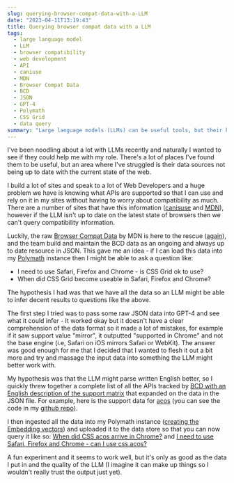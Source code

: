 ```yaml
---
slug: querying-browser-compat-data-with-a-LLM
date: "2023-04-11T13:19:43"
title: Querying browser compat data with a LLM
tags:
  - large language model
  - LLM
  - browser compatibility
  - web development
  - API
  - caniuse
  - MDN
  - Browser Compat Data
  - BCD
  - JSON
  - GPT-4
  - Polymath
  - CSS Grid
  - data query
summary: "Large language models (LLMs) can be useful tools, but their knowledge of web API compatibility is often outdated.  While resources like caniuse and MDN exist, leveraging LLMs effectively requires access to current compatibility data. The MDN's Browser Compat Data (BCD) offers a continuously updated JSON dataset.  Initial experiments using raw BCD JSON with GPT-4 yielded okay results, but the LLM's understanding of the data format was limited.  To address this, an English description of the support matrix for each API in the BCD was generated and ingested into a Polymath instance. This allows for querying the data in natural language, such as asking about the compatibility of CSS Grid across different browsers or when a specific API became available in a particular browser."
---
```


I've been noodling about a lot with LLMs recently and naturally I wanted to see if they could help me with my role. There's a lot of places I've found them to be useful, but an area where I've struggled is their data sources not being up to date with the current state of the web.

I build a lot of sites and speak to a lot of Web Developers and a huge problem we have is knowing what APIs are supported so that I can use and rely on it in my sites without having to worry about compatibility as much. There are a number of sites that have this information ([canisuse](https://caniuse.com) and [MDN](https://developer.mozilla.org/en-US/)), however if the LLM isn't up to date on the latest state of browsers then we can't query compatibility information.

Luckily, the raw [Browser Compat Data](https://github.com/mdn/browser-compat-data) by MDN is here to the rescue ([again](https://paul.kinlan.me/what-is-new-on-the-web/)), and the team build and maintain the BCD data as an ongoing and always up to date resource in JSON. This gave me an idea - if I can load this data into my [Polymath](https://github.com/polymath-ai/polymath-ai) instance then I might be able to ask a question like:

- I need to use Safari, Firefox and Chrome - is CSS Grid ok to use?
- When did CSS Grid become useable in Safari, Firefox and Chrome?

The hypothesis I had was that we have all the data so an LLM might be able to infer decent results to questions like the above.

The first step I tried was to pass some raw JSON data into GPT-4 and see what it could infer - It worked okay but it doesn't have a clear comprehension of the data format so it made a lot of mistakes, for example if it saw support value "mirror", it outputted "supported in Chrome" and not the base engine (i.e, Safari on iOS mirrors Safari or WebKit). The answer was good enough for me that I decided that I wanted to flesh it out a bit more and try and massage the input data into something the LLM might better work with.

My hypothesis was that the LLM might parse written English better, so I quickly threw together a complete list of all the APIs tracked by [BCD with an English description of the support matrix](https://bcd-training.deno.dev/) that expanded on the data in the JSON file. For example, here is the support data for [acos](https://bcd-training.deno.dev/feature?id=css.types.acos) (you can see the code in my [github repo](https://github.com/PaulKinlan/bcd-training)).

I then ingested all the data into my Polymath instance ([creating the Embedding vectors](https://paul.kinlan.me/building-ask-paul/)) and uploaded it to the data store so that you can now query it like so: [When did CSS acos arrive in Chrome?](https://paul.kinlan.me/ask-paul?query=When+did+CSS+acos+arrive+in+Chrome%3F) and [I need to use Safari, Firefox and Chrome - can I use css.acos?](https://paul.kinlan.me/ask-paul?query=I+need+to+use+Safari%2C+Firefox+and+Chrome+-+can+I+use+css.acos%3F)

A fun experiment and it seems to work well, but it's only as good as the data I put in and the quality of the LLM (I imagine it can make up things so I wouldn't really trust the output just yet).
